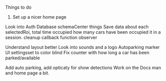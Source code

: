 Things to do

1. Set up a nicer home page

Look into Auth
Database schemaCenter things
Save data about each selectedRoi,
total time occupied
how many cars have been occupied it in a session.
cleanup callback function observer

Understand layout better
Look into sounds and a logo
Autoparking marker
UI settingsset to color blind
Fix counter with how long a car has been parked/available

Add auto parking, add opticaty for show detections
Work on the Docs man and home page a bit.
